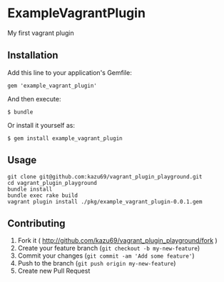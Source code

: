 # ExampleVagrantPlugin

My first vagrant plugin

## Installation

Add this line to your application's Gemfile:

    gem 'example_vagrant_plugin'

And then execute:

    $ bundle

Or install it yourself as:

    $ gem install example_vagrant_plugin

## Usage

```
git clone git@github.com:kazu69/vagrant_plugin_playground.git
cd vagrant_plugin_playground
bundle install
bundle exec rake build
vagrant plugin install ./pkg/example_vagrant_plugin-0.0.1.gem
```

## Contributing

1. Fork it ( http://github.com/kazu69/vagrant_plugin_playground/fork )
2. Create your feature branch (`git checkout -b my-new-feature`)
3. Commit your changes (`git commit -am 'Add some feature'`)
4. Push to the branch (`git push origin my-new-feature`)
5. Create new Pull Request

